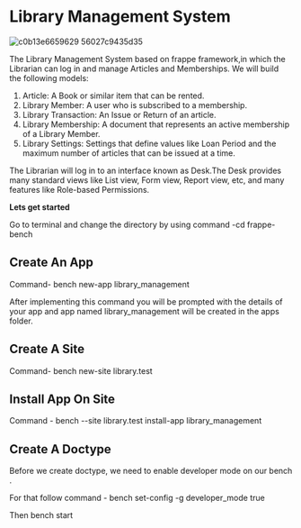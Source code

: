 # Library Management System


![c0b13e6659629 56027c9435d35](https://github.com/JaspinderKaurWalia26/Library_Management_System/assets/132120070/6766552f-a9a3-4e2c-a92f-a34043f43063)

The Library Management System based on frappe framework,in which the Librarian can log in and manage Articles and Memberships. We will build the following models:

1. Article: A Book or similar item that can be rented.
2. Library Member: A user who is subscribed to a membership.
3. Library Transaction: An Issue or Return of an article.
4. Library Membership: A document that represents an active membership of a Library Member.
5. Library Settings: Settings that define values like Loan Period and the maximum number of articles that can be issued at a time.

The Librarian will log in to an interface known as Desk.The Desk provides many standard views like List view, Form view, Report view, etc, and many features like Role-based Permissions.

**Lets get started**

Go to terminal and change the directory by using command -cd frappe-bench

##  Create An App 
 Command- bench new-app library_management

 After implementing this command you will be prompted with the details of your app and app named library_management will be created in the apps folder.

 ## Create A Site
 


 Command- bench new-site library.test
 

##   Install App On Site
 Command - bench --site library.test install-app library_management

##   Create A Doctype 
 Before we create doctype, we need to enable developer mode on our bench .
 
 For that follow command - bench set-config -g developer_mode true

 Then bench start

 


 

 


